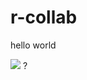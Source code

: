 # r-collab
hello world

![](https://www.google.com/url?sa=i&url=https%3A%2F%2Ffriday.app%2Fp%2Fwork-memes&psig=AOvVaw3IETyscLPAlOuYjIfkmSDT&ust=1675436358134000&source=images&cd=vfe&ved=0CA8QjhxqFwoTCNC_lPmM9_wCFQAAAAAdAAAAABAE)
?
